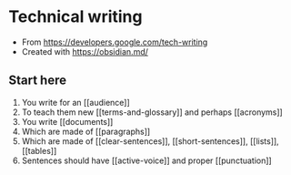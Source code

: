# Technical writing

- From https://developers.google.com/tech-writing
- Created with https://obsidian.md/

## Start here

1. You write for an [[audience]]
2. To teach them new [[terms-and-glossary]] and perhaps [[acronyms]]
3. You write [[documents]]
4. Which are made of [[paragraphs]]
5. Which are made of [[clear-sentences]], [[short-sentences]], [[lists]], [[tables]]
6. Sentences should have [[active-voice]] and proper [[punctuation]]